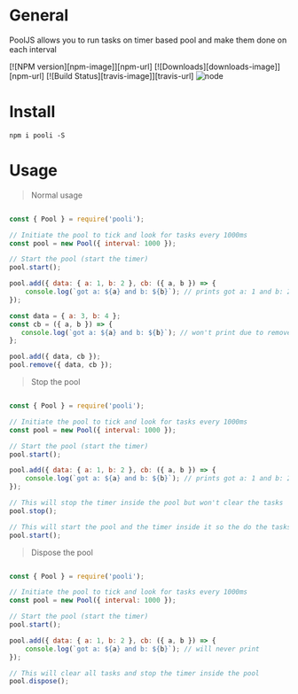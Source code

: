 # General
PoolJS allows you to run tasks on timer based pool and make them done on each interval

[![NPM version][npm-image]][npm-url] [![Downloads][downloads-image]][npm-url] [![Build Status][travis-image]][travis-url] ![node](https://travis-ci.org/shlomisas/pooli.svg?branch=master)
<!--[![Coveralls Status][coveralls-image]][coveralls-url] -->
<!--[![OpenCollective Backers][backer-badge]][backer-url] [![OpenCollective Sponsors][sponsor-badge]][sponsor-url] -->

# Install

`npm i pooli -S`

# Usage

> Normal usage

```javascript

const { Pool } = require('pooli');

// Initiate the pool to tick and look for tasks every 1000ms
const pool = new Pool({ interval: 1000 });

// Start the pool (start the timer)
pool.start();

pool.add({ data: { a: 1, b: 2 }, cb: ({ a, b }) => {
    console.log(`got a: ${a} and b: ${b}`); // prints got a: 1 and b: 2
});

const data = { a: 3, b: 4 };
const cb = ({ a, b }) => {
   console.log(`got a: ${a} and b: ${b}`); // won't print due to remove below
};

pool.add({ data, cb });
pool.remove({ data, cb });

```

> Stop the pool

```javascript

const { Pool } = require('pooli');

// Initiate the pool to tick and look for tasks every 1000ms
const pool = new Pool({ interval: 1000 });

// Start the pool (start the timer)
pool.start();

pool.add({ data: { a: 1, b: 2 }, cb: ({ a, b }) => {
    console.log(`got a: ${a} and b: ${b}`); // prints got a: 1 and b: 2
});

// This will stop the timer inside the pool but won't clear the tasks
pool.stop();

// This will start the pool and the timer inside it so the do the tasks
pool.start();

```

> Dispose the pool

```javascript

const { Pool } = require('pooli');

// Initiate the pool to tick and look for tasks every 1000ms
const pool = new Pool({ interval: 1000 });

// Start the pool (start the timer)
pool.start();

pool.add({ data: { a: 1, b: 2 }, cb: ({ a, b }) => {
    console.log(`got a: ${a} and b: ${b}`); // will never print
});

// This will clear all tasks and stop the timer inside the pool
pool.dispose();

```

